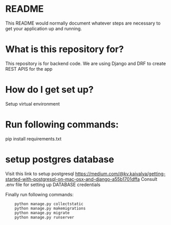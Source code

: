# README

This README would normally document whatever steps are necessary to get your application up and running.

# What is this repository for?

This repository is for backend code. We are using Django and DRF to create REST APIS for the app

# How do I get set up?

Setup virtual environment

# Run following commands:

pip install requirements.txt

# setup postgres database

Visit this link to setup postgresql https://medium.com/@kv.kaivalya/getting-started-with-postgresql-on-mac-osx-and-django-a55b1701dffa
Consult .env file for setting up DATABASE credentials

Finally run following commands:

		python manage.py collectstatic
		python manage.py makemigrations
		python manage.py migrate	
		python manage.py runserver
